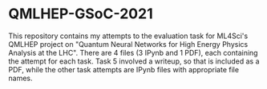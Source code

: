# QMLHEP-GSoC-2021

This repository contains my attempts to the evaluation task for ML4Sci's QMLHEP project on "Quantum Neural Networks for High Energy Physics Analysis at the LHC". There are 4 files (3 IPynb and 1 PDF), each containing the attempt for each task. Task 5 involved a writeup, so that is included as a PDF, while the other task attempts are IPynb files with appropriate file names. 

